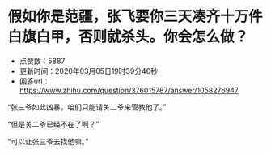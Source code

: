 # 假如你是范疆，张飞要你三天凑齐十万件白旗白甲，否则就杀头。你会怎么做？
- 点赞数：5887
- 更新时间：2020年03月05日19时39分40秒
- 回答url：https://www.zhihu.com/question/376015787/answer/1058276947
<body>
 <p data-pid="PXAW9cIj">“张三爷如此凶暴，咱们只能请关二爷来管教他了。”</p>
 <p data-pid="LsTEDpPc">“但是关二爷已经不在了啊？”</p>
 <p data-pid="m-dV0hmq">“可以让张三爷去找他嘛。”</p>
</body>